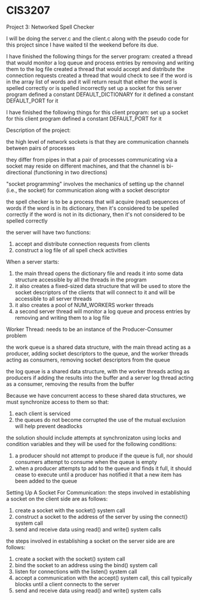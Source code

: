 # CIS3207
Project 3: Networked Spell Checker

I will be doing the server.c and the client.c along with the pseudo code for this project since I have waited til the weekend before its due.

I have finished the following things for the server program:
  created a thread that would monitor a log queue and process entries by removing and writing them to the log file
  created a thread that would accept and distribute the connection requests
  created a thread that would check to see if the word is in the array list of words and it will return result that either the      word is spelled correctly or is spelled incorrectly
  set up a socket for this server program
  defined a constant DEFAULT_DICTIONARY for it
  defined a constant DEFAULT_PORT for it

I have finished the following things for this client program:
  set up a socket for this client program
  defined a constant DEFAULT_PORT for it

Description of the project:

the high level of network sockets is that they are communication channels between pairs of processes

they differ from pipes in that a pair of processes communicating via a socket may reside on different machines, and that the channel is bi-directional (functioning in two directions)

"socket programming" involves the mechanics of setting up the channel (i.e., the socket) for communication along with a socket descriptor

the spell checker is to be a process that will acquire (read) sequences of words
  if the word is in its dictionary, then it's considered to be spelled correctly
  if the word is not in its dictionary, then it's not considered to be spelled correctly
  
the server will have two functions:
1. accept and distribute connection requests from clients
2. construct a log file of all spell check activities

When a server starts:
1. the main thread opens the dictionary file and reads it into some data structure accessible by all the threads in the program
2. it also creates a fixed-sized data structure that will be used to store the socket descriptors of the clients that will connect to it and will be accessible to all server threads
3. it also creates a pool of NUM_WORKERS worker threads
4. a second server thread will monitor a log queue and process entries by removing and writing them to a log file

Worker Thread:
needs to be an instance of the Producer-Consumer problem

the work queue is a shared data structure, with the main thread acting as a producer, adding socket descriptors to the queue, and the worker threads acting as consumers, removing socket descriptors from the queue

the log queue is a shared data structure, with the worker threads acting as producers if adding the results into the buffer and a server log thread acting as a consumer, removing the results from the buffer

Because we have concurrent access to these shared data structures, we must synchronize access to them so that:
1. each client is serviced
2. the queues do not become corrupted
  the use of the mutual exclusion will help prevent deadlocks
  
the solution should include attempts at synchronizaton using locks and condition variables and they will be used for the following conditions:
1. a producer should not attempt to produce if the queue is full, nor should consumers attempt to consume when the queue is empty
2. when a producer attempts tp add to the queue and finds it full, it should cease to execute until a producer has notified it that a new item has been added to the queue

Setting Up A Socket For Communication:
the steps involved in establishing a socket on the client side are as follows:
1. create a socket with the socket() system call
2. construct a socket to the address of the server by using the connect() system call
3. send and receive data using read() and write() system calls

the steps involved in establishing a socket on the server side are are follows:
1. create a socket with the socket() system call
2. bind the socket to an address using the bind() system call
3. listen for connections with the listen() system call
4. accept a communication with the accept() system call, this call typically blocks until a client connects to the server
5. send and receive data using read() and write() system calls
